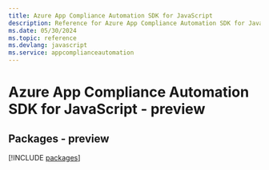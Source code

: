 ```yaml
---
title: Azure App Compliance Automation SDK for JavaScript
description: Reference for Azure App Compliance Automation SDK for JavaScript
ms.date: 05/30/2024
ms.topic: reference
ms.devlang: javascript
ms.service: appcomplianceautomation
---
```

# Azure App Compliance Automation SDK for JavaScript - preview
## Packages - preview
[!INCLUDE [packages](app-compliance-automation-index.md)]
